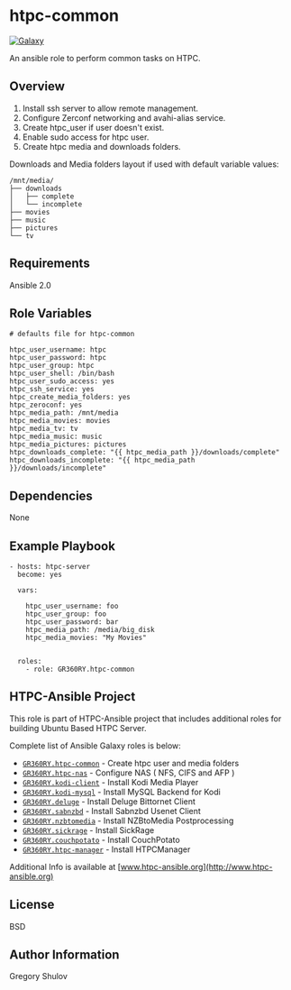 htpc-common
===========

[![Galaxy](http://img.shields.io/badge/galaxy-GR360RY.htpc--common-green.svg?style=flat-square)](https://galaxy.ansible.com/GR360RY/htpc-common/)

An ansible role to perform common tasks on HTPC. 

Overview
--------

1. Install ssh server to allow remote management.
2. Configure Zerconf networking and avahi-alias service.
3. Create htpc_user if user doesn't exist.
4. Enable sudo access for htpc user.
5. Create htpc media and downloads folders.

Downloads and Media folders layout if used with default variable values:

```
/mnt/media/
├── downloads
│   ├── complete
│   └── incomplete
├── movies
├── music
├── pictures
└── tv
```

Requirements
------------

Ansible 2.0

Role Variables
--------------

```
# defaults file for htpc-common

htpc_user_username: htpc
htpc_user_password: htpc
htpc_user_group: htpc
htpc_user_shell: /bin/bash
htpc_user_sudo_access: yes
htpc_ssh_service: yes
htpc_create_media_folders: yes
htpc_zeroconf: yes
htpc_media_path: /mnt/media
htpc_media_movies: movies
htpc_media_tv: tv
htpc_media_music: music
htpc_media_pictures: pictures
htpc_downloads_complete: "{{ htpc_media_path }}/downloads/complete"
htpc_downloads_incomplete: "{{ htpc_media_path }}/downloads/incomplete"
```

Dependencies
------------

None

Example Playbook
----------------

```
- hosts: htpc-server
  become: yes

  vars:

    htpc_user_username: foo
    htpc_user_group: foo
    htpc_user_password: bar
	htpc_media_path: /media/big_disk
	htpc_media_movies: "My Movies"


  roles:
    - role: GR360RY.htpc-common
```

HTPC-Ansible Project
--------------------

This role is part of HTPC-Ansible project that includes additional roles for building Ubuntu Based HTPC Server.

Complete list of Ansible Galaxy roles is below:

- [`GR360RY.htpc-common`](https://galaxy.ansible.com/GR360RY/htpc-common) - Create htpc user and media folders
- [`GR360RY.htpc-nas`](https://galaxy.ansible.com/GR360RY/htpc-nas) - Configure NAS ( NFS, CIFS and AFP )
- [`GR360RY.kodi-client`](https://galaxy.ansible.com/GR360RY/kodi-client) - Install Kodi Media Player
- [`GR360RY.kodi-mysql`](https://galaxy.ansible.com/GR360RY/kodi-mysql) - Install MySQL Backend for Kodi
- [`GR360RY.deluge`](https://galaxy.ansible.com/GR360RY/deluge) - Install Deluge Bittornet Client
- [`GR360RY.sabnzbd`](https://galaxy.ansible.com/GR360RY/sabnzbd) - Install Sabnzbd Usenet Client
- [`GR360RY.nzbtomedia`](https://galaxy.ansible.com/GR360RY/nzbtomedia) - Install NZBtoMedia Postprocessing
- [`GR360RY.sickrage`](https://galaxy.ansible.com/GR360RY/sickrage) - Install SickRage
- [`GR360RY.couchpotato`](https://galaxy.ansible.com/GR360RY/couchpotato) - Install CouchPotato
- [`GR360RY.htpc-manager`](https://galaxy.ansible.com/GR360RY/htpc-manager) - Install HTPCManager

Additional Info is available at [www.htpc-ansible.org](http://www.htpc-ansible.org)

License
-------

BSD

Author Information
------------------

Gregory Shulov
